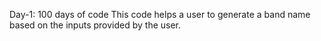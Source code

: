 Day-1: 100 days of code
This code helps a user to generate a band name based on the inputs provided by the user.
